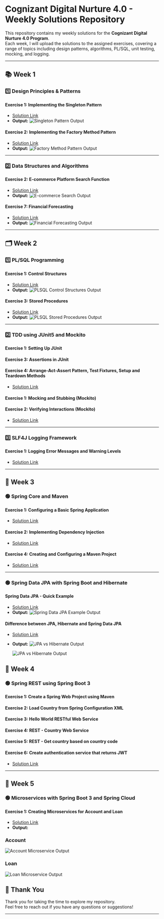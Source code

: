 # Cognizant Digital Nurture 4.0 - Weekly Solutions Repository

This repository contains my weekly solutions for the **Cognizant Digital Nurture 4.0 Program**.  
Each week, I will upload the solutions to the assigned exercises, covering a range of topics including design patterns, algorithms, PL/SQL, unit testing, mocking, and logging.

---

## 📚 Week 1

### 1️⃣ Design Principles & Patterns

#### Exercise 1: Implementing the Singleton Pattern
- [Solution Link](https://github.com/Bhavani573/Java-FSE-DeepSkilling-Solutions/blob/main/Week1/Excercise1.java)
- **Output:**
  ![Singleton Pattern Output](./Week1/Week1_Solutions/Excercise-1.png)

#### Exercise 2: Implementing the Factory Method Pattern
- [Solution Link](https://github.com/Bhavani573/Java-FSE-DeepSkilling-Solutions/blob/main/Week1/Excercise2.java)
- **Output:**
  ![Factory Method Pattern Output](./Week1/Week1_Solutions/Excercise-2.png)

---

### 2️⃣ Data Structures and Algorithms

#### Exercise 2: E-commerce Platform Search Function
- [Solution Link](https://github.com/Bhavani573/Java-FSE-DeepSkilling-Solutions/blob/main/Week1/Excercise3.java)
- **Output:**
  ![E-commerce Search Output](Week1/Week1_Solutions/Excercise-3.png)

#### Exercise 7: Financial Forecasting
- [Solution Link](https://github.com/Bhavani573/Java-FSE-DeepSkilling-Solutions/blob/main/Week1/Excercise4.java)
- **Output:**
  ![Financial Forecasting Output](Week1/Week1_Solutions/Excercise-4.png)

---

## 🗂️ Week 2

### 1️⃣ PL/SQL Programming

#### Exercise 1: Control Structures
- [Solution Link](https://github.com/Bhavani573/Java-FSE-DeepSkilling-Solutions/blob/main/Week2/Week_2%20Handson/PLSQL_Control%20Structures.sql)
- **Output:**
  ![PLSQL Control Structures Output](Week2/Week_2%20Handson/Control%20Structures.output.png)

#### Exercise 3: Stored Procedures
- [Solution Link](https://github.com/Bhavani573/Java-FSE-DeepSkilling-Solutions/blob/main/Week2/Week_2%20Handson/PLSQL_Stored%20Procedures.sql)
- **Output:**
  ![PLSQL Stored Procedures Output](Week2/Week_2%20Handson/Stored%20Procedures.output.png)

---

### 2️⃣ TDD using JUnit5 and Mockito

#### Exercise 1: Setting Up JUnit
#### Exercise 3: Assertions in JUnit
#### Exercise 4: Arrange-Act-Assert Pattern, Test Fixtures, Setup and Teardown Methods

- [Solution Link](https://github.com/Bhavani573/Java-FSE-DeepSkilling-Solutions/blob/main/Week2/Week2_JUnitBasic_testingExercises.docx)

#### Exercise 1: Mocking and Stubbing (Mockito)
#### Exercise 2: Verifying Interactions (Mockito)

- [Solution Link](https://github.com/Bhavani573/Java-FSE-DeepSkilling-Solutions/blob/main/Week2/Week2_Mockito_exercise.docx)

---

### 3️⃣ SLF4J Logging Framework

#### Exercise 1: Logging Error Messages and Warning Levels
- [Solution Link](https://github.com/Bhavani573/Java-FSE-DeepSkilling-Solutions/blob/main/Week2/Week2_SLF4J_logging_exercisesdocx.docx)

---

## 📘 Week 3

### 🟢 Spring Core and Maven

#### Exercise 1: Configuring a Basic Spring Application
- [Solution Link](https://github.com/Bhavani573/Java-FSE-DeepSkilling-Solutions/tree/main/Week3/Spring%20Core%20Maven/Exercise%201%20Configuring%20a%20Basic%20Spring%20Application/src/main/java/com/library/repository)

#### Exercise 2: Implementing Dependency Injection
- [Solution Link](https://github.com/Bhavani573/Java-FSE-DeepSkilling-Solutions/tree/main/Week3/Spring%20Core%20Maven/Exercise%202%20Implementing%20Dependency%20Injection/src/main/java/com/library/repository)

#### Exercise 4: Creating and Configuring a Maven Project
- [Solution Link](https://github.com/Bhavani573/Java-FSE-DeepSkilling-Solutions/tree/main/Week3/Spring%20Core%20Maven/Exercise%204%20Creating%20and%20Configuring%20a%20Maven%20Project)

---

### 🟢 Spring Data JPA with Spring Boot and Hibernate

#### Spring Data JPA - Quick Example
- [Solution Link](https://github.com/Bhavani573/Java-FSE-DeepSkilling-Solutions/tree/main/Week3/Spring%20data_jpa_handson/Spring%20Data%20Jpa-Quick%20Example)
- **Output:**
  ![Spring Data JPA Example Output](Week3/Spring%20data_jpa_handson/Spring%20Data%20Jpa-Quick%20Example/spring.png)

#### Difference between JPA, Hibernate and Spring Data JPA
- [Solution Link](https://github.com/Bhavani573/Java-FSE-DeepSkilling-Solutions/blob/main/Week3/Spring%20data_jpa_handson/JPA_Hibernate_SpringDataJPA_Comparison.docx)
- **Output:**
  ![JPA vs Hibernate Output](Week3/Spring%20data_jpa_handson/spring%20data%20jpa%20output.png)

  ![JPA vs Hibernate Output](Week3/Spring%20data_jpa_handson/spring%20data%20jpa%20output%20(2).png)


## 📘 Week 4

### 🟢 Spring REST using Spring Boot 3

#### Exercise 1: Create a Spring Web Project using Maven  
#### Exercise 2: Load Country from Spring Configuration XML  
#### Exercise 3: Hello World RESTful Web Service  
#### Exercise 4: REST - Country Web Service  
#### Exercise 5: REST - Get country based on country code  
#### Exercise 6: Create authentication service that returns JWT  

- [Solution Link](https://github.com/Bhavani573/Java-FSE-DeepSkilling-Solutions/tree/main/Week4)

---

## 📘 Week 5

### 🟢 Microservices with Spring Boot 3 and Spring Cloud

#### Exercise 1: Creating Microservices for Account and Loan  
- [Solution Link](https://github.com/Bhavani573/Java-FSE-DeepSkilling-Solutions/tree/main/Week5)  
- **Output:**  

### Account
  ![Account Microservice Output](./Week5/OutputSS/1_account.png)  

  ### Loan
  ![Loan Microservice Output](./Week5/OutputSS/2_loan.png)























## 🙏 Thank You

Thank you for taking the time to explore my repository.  
Feel free to reach out if you have any questions or suggestions!

---
